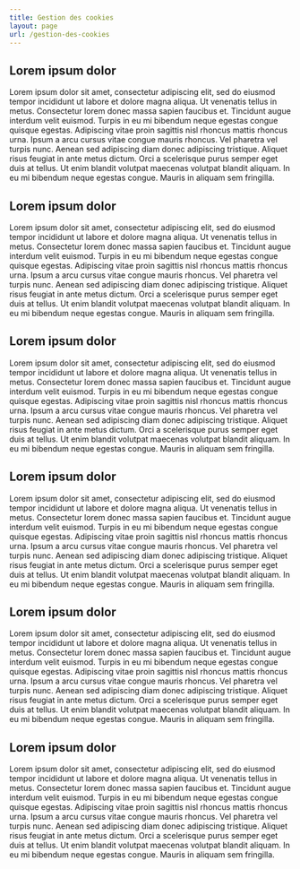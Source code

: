 ```yaml
---
title: Gestion des cookies
layout: page
url: /gestion-des-cookies
---
```

## Lorem ipsum dolor

Lorem ipsum dolor sit amet, consectetur adipiscing elit, sed do eiusmod tempor incididunt ut labore et dolore magna aliqua. Ut venenatis tellus in metus. Consectetur lorem donec massa sapien faucibus et. Tincidunt augue interdum velit euismod. Turpis in eu mi bibendum neque egestas congue quisque egestas. Adipiscing vitae proin sagittis nisl rhoncus mattis rhoncus urna. Ipsum a arcu cursus vitae congue mauris rhoncus. Vel pharetra vel turpis nunc. Aenean sed adipiscing diam donec adipiscing tristique. Aliquet risus feugiat in ante metus dictum. Orci a scelerisque purus semper eget duis at tellus. Ut enim blandit volutpat maecenas volutpat blandit aliquam. In eu mi bibendum neque egestas congue. Mauris in aliquam sem fringilla.

## Lorem ipsum dolor

Lorem ipsum dolor sit amet, consectetur adipiscing elit, sed do eiusmod tempor incididunt ut labore et dolore magna aliqua. Ut venenatis tellus in metus. Consectetur lorem donec massa sapien faucibus et. Tincidunt augue interdum velit euismod. Turpis in eu mi bibendum neque egestas congue quisque egestas. Adipiscing vitae proin sagittis nisl rhoncus mattis rhoncus urna. Ipsum a arcu cursus vitae congue mauris rhoncus. Vel pharetra vel turpis nunc. Aenean sed adipiscing diam donec adipiscing tristique. Aliquet risus feugiat in ante metus dictum. Orci a scelerisque purus semper eget duis at tellus. Ut enim blandit volutpat maecenas volutpat blandit aliquam. In eu mi bibendum neque egestas congue. Mauris in aliquam sem fringilla.

## Lorem ipsum dolor

Lorem ipsum dolor sit amet, consectetur adipiscing elit, sed do eiusmod tempor incididunt ut labore et dolore magna aliqua. Ut venenatis tellus in metus. Consectetur lorem donec massa sapien faucibus et. Tincidunt augue interdum velit euismod. Turpis in eu mi bibendum neque egestas congue quisque egestas. Adipiscing vitae proin sagittis nisl rhoncus mattis rhoncus urna. Ipsum a arcu cursus vitae congue mauris rhoncus. Vel pharetra vel turpis nunc. Aenean sed adipiscing diam donec adipiscing tristique. Aliquet risus feugiat in ante metus dictum. Orci a scelerisque purus semper eget duis at tellus. Ut enim blandit volutpat maecenas volutpat blandit aliquam. In eu mi bibendum neque egestas congue. Mauris in aliquam sem fringilla.

## Lorem ipsum dolor

Lorem ipsum dolor sit amet, consectetur adipiscing elit, sed do eiusmod tempor incididunt ut labore et dolore magna aliqua. Ut venenatis tellus in metus. Consectetur lorem donec massa sapien faucibus et. Tincidunt augue interdum velit euismod. Turpis in eu mi bibendum neque egestas congue quisque egestas. Adipiscing vitae proin sagittis nisl rhoncus mattis rhoncus urna. Ipsum a arcu cursus vitae congue mauris rhoncus. Vel pharetra vel turpis nunc. Aenean sed adipiscing diam donec adipiscing tristique. Aliquet risus feugiat in ante metus dictum. Orci a scelerisque purus semper eget duis at tellus. Ut enim blandit volutpat maecenas volutpat blandit aliquam. In eu mi bibendum neque egestas congue. Mauris in aliquam sem fringilla.

## Lorem ipsum dolor

Lorem ipsum dolor sit amet, consectetur adipiscing elit, sed do eiusmod tempor incididunt ut labore et dolore magna aliqua. Ut venenatis tellus in metus. Consectetur lorem donec massa sapien faucibus et. Tincidunt augue interdum velit euismod. Turpis in eu mi bibendum neque egestas congue quisque egestas. Adipiscing vitae proin sagittis nisl rhoncus mattis rhoncus urna. Ipsum a arcu cursus vitae congue mauris rhoncus. Vel pharetra vel turpis nunc. Aenean sed adipiscing diam donec adipiscing tristique. Aliquet risus feugiat in ante metus dictum. Orci a scelerisque purus semper eget duis at tellus. Ut enim blandit volutpat maecenas volutpat blandit aliquam. In eu mi bibendum neque egestas congue. Mauris in aliquam sem fringilla.

## Lorem ipsum dolor

Lorem ipsum dolor sit amet, consectetur adipiscing elit, sed do eiusmod tempor incididunt ut labore et dolore magna aliqua. Ut venenatis tellus in metus. Consectetur lorem donec massa sapien faucibus et. Tincidunt augue interdum velit euismod. Turpis in eu mi bibendum neque egestas congue quisque egestas. Adipiscing vitae proin sagittis nisl rhoncus mattis rhoncus urna. Ipsum a arcu cursus vitae congue mauris rhoncus. Vel pharetra vel turpis nunc. Aenean sed adipiscing diam donec adipiscing tristique. Aliquet risus feugiat in ante metus dictum. Orci a scelerisque purus semper eget duis at tellus. Ut enim blandit volutpat maecenas volutpat blandit aliquam. In eu mi bibendum neque egestas congue. Mauris in aliquam sem fringilla.
